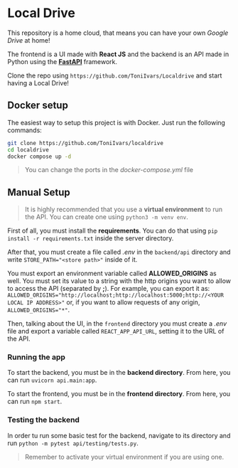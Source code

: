 # Local Drive

This repository is a home cloud, that means you can have your own _Google Drive_ at home!

The frontend is a UI made with **React JS** and the backend is an API made in Python using the **[FastAPI](https://fastapi.tiangolo.com/)** framework.

Clone the repo using `https://github.com/ToniIvars/Localdrive` and start having a Local Drive!

## Docker setup

The easiest way to setup this project is with Docker. Just run the following commands:

```bash
git clone https://github.com/ToniIvars/localdrive
cd localdrive
docker compose up -d
```
> You can change the ports in the _docker-compose.yml_ file

## Manual Setup

> It is highly recommended that you use a **virtual environment** to run the API. You can create one using `python3 -m venv env`.

First of all, you must install the **requirements**. You can do that using `pip install -r requirements.txt` inside the server directory.

After that, you must create a file called _.env_ in the `backend/api` directory and write `STORE_PATH="<store path>"` inside of it.

You must export an environment variable called **ALLOWED_ORIGINS** as well. You must set its value to a string with the http origins you want to allow to access the API (separated by **;**). For example, you can export it as:
`ALLOWED_ORIGINS="http://localhost;http://localhost:5000;http://<YOUR LOCAL IP ADDRESS>"` or, if you want to allow requests of any origin, `ALLOWED_ORIGINS="*"`.

Then, talking about the UI, in the `frontend` directory you must create a _.env_ file and export a variable called `REACT_APP_API_URL`, setting it to the URL of the API.

### Running the app

To start the backend, you must be in the **backend directory**.
From here, you can run `uvicorn api.main:app`.

To start the frontend, you must be in the **frontend directory**. From here, you can run `npm start`.

### Testing the backend

In order tu run some basic test for the backend, navigate to its directory and run `python -m pytest api/testing/tests.py`. 

> Remember to activate your virtual environment if you are using one.